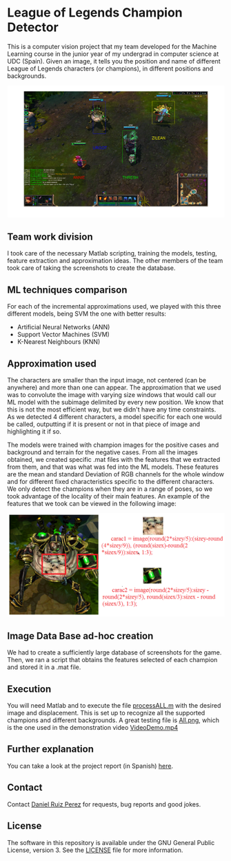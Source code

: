 League of Legends Champion Detector
============

This is a computer vision project that my team developed for the Machine Learning course in the junior year of my undergrad in computer science at UDC (Spain). Given an image, it tells you the position and name of different League of Legends characters (or champions), in different positions and backgrounds. 

<p align="center">
<img src="https://github.com/DaniRuizPerez/CharacterRecognizerLeagueOfLegends/blob/master/AllInGrass.png" width="900">
</p>

## Team work division
I took care of the necessary Matlab scripting, training the models, testing, feature extraction and approximation ideas. The other members of the team took care of taking the screenshots to create the database.



## ML techniques comparison
For each of the incremental approximations used, we played with this three different models, being SVM the one with better results:
- Artificial Neural Networks (ANN)
- Support Vector Machines (SVM)
- K-Nearest Neighbours (KNN)


## Approximation used

The characters are smaller than the input image, not centered (can be anywhere) and more than one can appear. The approximation that we used was to convolute the image with varying size windows that would call our ML model with the subimage delimited by every new position. We know that this is not the most efficient way, but we didn't have any time constraints. As we detected 4 different characters, a model specific for each one would be called, outputting if it is present or not in that piece of image and highlighting it if so.

The models were trained with champion images for the positive cases and background and terrain for the negative cases. From all the images obtained, we created specific .mat files with the features that we extracted from them, and that was what was fed into the ML models. These features are the mean and standard Deviation of RGB channels for the whole window and for different fixed characteristics specific to the different characters. We only detect the champions when they are in a range of poses, so we took advantage of the locality of their main features. An example of the features that we took can be viewed in the following image:

<p align="center">
<img src="https://github.com/DaniRuizPerez/CharacterRecognizerLeagueOfLegends/blob/master/UrgotFeatures.PNG" width="700">
</p>

## Image Data Base ad-hoc creation
We had to create a sufficiently large database of screenshots for the game. Then, we ran a script that obtains the features selected of each champion and stored it in a .mat file.


## Execution

You will need Matlab and to execute the file [processALL.m](https://github.com/DaniRuizPerez/CharacterRecognizerLeagueOfLegends/blob/master/Code/processALL.m) with the desired image and displacement. This is set up to recognize all the supported champions and different backgrounds. A great testing file is [All.png](https://github.com/DaniRuizPerez/CharacterRecognizerLeagueOfLegends/blob/master/Code/All.png), which is the one used in the demonstration video [VideoDemo.mp4](https://github.com/DaniRuizPerez/CharacterRecognizerLeagueOfLegends/blob/master/Code/VideoDemo.mp4)


## Further explanation
You can take a look at the project report (in Spanish) [here](https://github.com/DaniRuizPerez/CharacterRecognizerLeagueOfLegends/blob/master/Report.pdf).


## Contact

Contact [Daniel Ruiz Perez](mailto:druiz072@fiu.edu) for requests, bug reports and good jokes.


## License

The software in this repository is available under the GNU General Public License, version 3. See the [LICENSE](https://github.com/DaniRuizPerez/CharacterRecognizerLeagueOfLegends/blob/master/LICENSE) file for more information.
